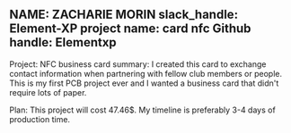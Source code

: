 NAME: ZACHARIE MORIN
slack_handle: Element-XP
project name:  card nfc
Github handle: Elementxp
---


Project: NFC business card
summary:
I created this card to exchange contact information when partnering with fellow club members or people. This is my first PCB project ever and I wanted a business card that didn't require lots of paper.

Plan: This project will cost 47.46$. My timeline is preferably 3-4 days of production time.
